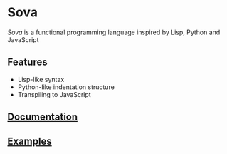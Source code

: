 # Sova

<i>Sova</i> is a functional programming language inspired by Lisp, Python and JavaScript

## Features
- Lisp-like syntax
- Python-like indentation structure
- Transpiling to JavaScript

## [Documentation](https://github.com/sergeyshpadyrev/sova/wiki)

## [Examples](https://github.com/sergeyshpadyrev/sova/tree/master/example)
